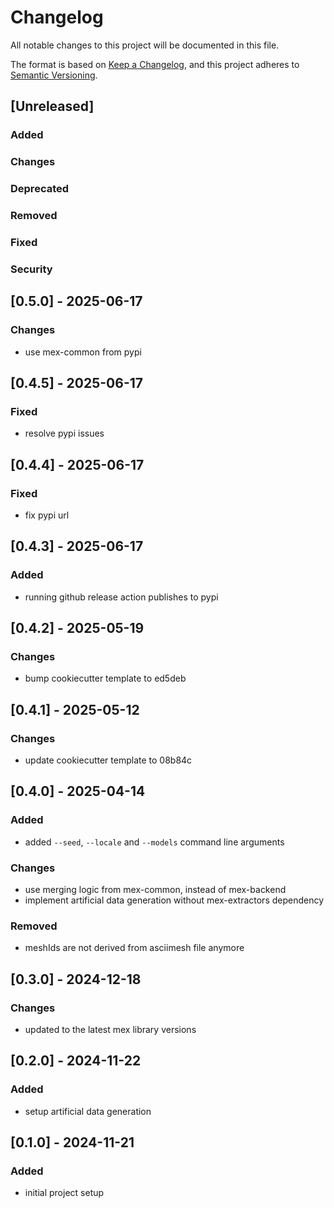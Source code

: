 # Changelog

All notable changes to this project will be documented in this file.

The format is based on [Keep a Changelog](https://keepachangelog.com/en/1.0.0/),
and this project adheres to [Semantic Versioning](https://semver.org/spec/v2.0.0.html).

## [Unreleased]

### Added

### Changes

### Deprecated

### Removed

### Fixed

### Security

## [0.5.0] - 2025-06-17

### Changes

- use mex-common from pypi

## [0.4.5] - 2025-06-17

### Fixed

- resolve pypi issues

## [0.4.4] - 2025-06-17

### Fixed

- fix pypi url

## [0.4.3] - 2025-06-17

### Added

- running github release action publishes to pypi

## [0.4.2] - 2025-05-19

### Changes

- bump cookiecutter template to ed5deb

## [0.4.1] - 2025-05-12

### Changes

- update cookiecutter template to 08b84c

## [0.4.0] - 2025-04-14

### Added

- added `--seed`, `--locale` and `--models` command line arguments

### Changes

- use merging logic from mex-common, instead of mex-backend
- implement artificial data generation without mex-extractors dependency

### Removed

- meshIds are not derived from asciimesh file anymore

## [0.3.0] - 2024-12-18

### Changes

- updated to the latest mex library versions

## [0.2.0] - 2024-11-22

### Added

- setup artificial data generation

## [0.1.0] - 2024-11-21

### Added

- initial project setup
